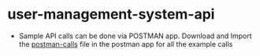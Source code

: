 # user-management-system-api

* Sample API calls can be done via POSTMAN app. Download and Import the [postman-calls](postman-calls) file in the postman app for all the example calls
